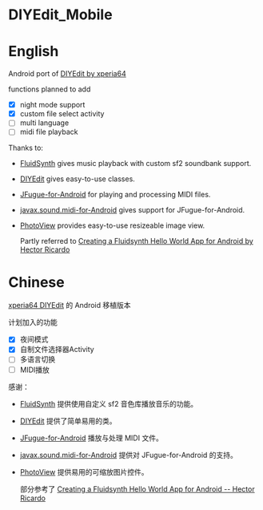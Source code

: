 # DIYEdit_Mobile

# English

Android port of [DIYEdit by xperia64](https://github.com/xperia64/DIYEdit)

functions planned to add

- [x] night mode support
- [x] custom file select activity
- [ ] multi language
- [ ] midi file playback

Thanks to:

- [FluidSynth](https://github.com/FluidSynth/fluidsynth) gives music playback with custom sf2 soundbank support.
- [DIYEdit](https://github.com/xperia64/DIYEdit) gives easy-to-use classes.
- [JFugue-for-Android](https://github.com/kshoji/JFugue-for-Android) for playing and processing MIDI files.
- [javax.sound.midi-for-Android](https://github.com/kshoji/javax.sound.midi-for-Android) gives support for JFugue-for-Android.
- [PhotoView](https://github.com/Baseflow/PhotoView) provides easy-to-use resizeable image view.

  Partly referred to [Creating a Fluidsynth Hello World App for Android by Hector Ricardo](https://github.com/HectorRicardo/fluidsynth-android-hello-world)

# Chinese

[xperia64 DIYEdit](https://github.com/xperia64/DIYEdit) 的 Android 移植版本

计划加入的功能

- [x] 夜间模式
- [x] 自制文件选择器Activity
- [ ] 多语言切换
- [ ] MIDI播放

感谢：

- [FluidSynth](https://github.com/FluidSynth/fluidsynth) 提供使用自定义 sf2 音色库播放音乐的功能。
- [DIYEdit](https://github.com/xperia64/DIYEdit) 提供了简单易用的类。
- [JFugue-for-Android](https://github.com/kshoji/JFugue-for-Android) 播放与处理 MIDI 文件。
- [javax.sound.midi-for-Android](https://github.com/kshoji/javax.sound.midi-for-Android) 提供对 JFugue-for-Android 的支持。
- [PhotoView](https://github.com/Baseflow/PhotoView) 提供易用的可缩放图片控件。

  部分参考了 [Creating a Fluidsynth Hello World App for Android -- Hector Ricardo](https://github.com/HectorRicardo/fluidsynth-android-hello-world)
